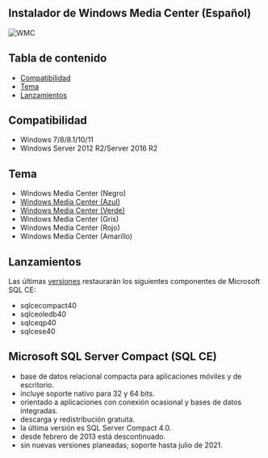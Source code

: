 ## Instalador de Windows Media Center (Español)
![WMC](https://github.com/nyhtml/Windows-Media-Center/assets/2177262/e2206ba9-90cf-44ca-9f71-44aa659acf71)

## Tabla de contenido

* [Compatibilidad](#compatibilidad)
* [Tema](#tema)
* [Lanzamientos](#lanzamientos)

## Compatibilidad

* Windows 7/8/8.1/10/11
* Windows Server 2012 R2/Server 2016 R2

## Tema

* Windows Media Center (Negro)
* [Windows Media Center (Azul)](https://github.com/nyhtml/Windows-Media-Center/blob/master/Theme/blue.md)
* [Windows Media Center (Verde)](https://github.com/nyhtml/Windows-Media-Center/blob/master/Theme/green.md)
* Windows Media Center (Gris)
* Windows Media Center (Rojo)
* Windows Media Center (Amarillo)

## Lanzamientos

Las últimas [versiones](https://github.com/nyhtml/Windows-Media-Center/releases) restaurarán los siguientes componentes de Microsoft SQL CE:
* sqlcecompact40
* sqlceoledb40
* sqlceqp40
* sqlcese40

## Microsoft SQL Server Compact (SQL CE)
* base de datos relacional compacta para aplicaciones móviles y de escritorio.
* incluye soporte nativo para 32 y 64 bits.
* orientado a aplicaciones con conexión ocasional y bases de datos integradas.
* descarga y redistribución gratuita.
* la última versión es SQL Server Compact 4.0.
* desde febrero de 2013 está descontinuado.
* sin nuevas versiones planeadas; soporte hasta julio de 2021.
